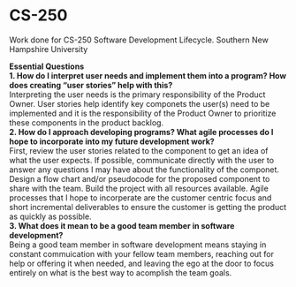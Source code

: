 # CS-250
Work done for CS-250 Software Development Lifecycle.
Southern New Hampshire University

**Essential Questions**</br>
**1. How do I interpret user needs and implement them into a program? How does creating “user stories” help with this?**</br>
Interpreting the user needs is the primary responsibility of the Product Owner. User stories help identify key componets the user(s) need to be implemented and it is the responsibility of the Product Owner to prioritize these components in the product backlog.</br>
**2. How do I approach developing programs? What agile processes do I hope to incorporate into my future development work?**</br>
First, review the user stories related to the component to get an idea of what the user expects. If possible, communicate directly with the user to answer any questions I may have about the functionality of the componet. Design a flow chart and/or pseudocode for the proposed component to share with the team. Build the project with all resources available. Agile processes that I hope to incorperate are the customer centric focus and short incremental deliverables to ensure the customer is getting the product as quickly as possible.</br>
**3. What does it mean to be a good team member in software development?**</br>
Being a good team member in software development means staying in constant commuication with your fellow team members, reaching out for help or offering it when needed, and leaving the ego at the door to focus entirely on what is the best way to acomplish the team goals. </br>
